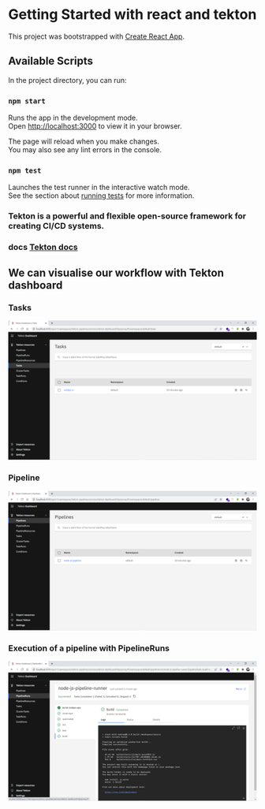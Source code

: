 # Getting Started with react and tekton

This project was bootstrapped with [Create React App](https://github.com/facebook/create-react-app).

## Available Scripts

In the project directory, you can run:

### `npm start`

Runs the app in the development mode.\
Open [http://localhost:3000](http://localhost:3000) to view it in your browser.

The page will reload when you make changes.\
You may also see any lint errors in the console.

### `npm test`

Launches the test runner in the interactive watch mode.\
See the section about [running tests](https://facebook.github.io/create-react-app/docs/running-tests) for more information.

### Tekton is a powerful and flexible open-source framework for creating CI/CD systems.
### docs <a href="https://tekton.dev/docs/">Tekton docs</a>

## We can visualise our workflow with Tekton dashboard
### Tasks
![plot](./screan/task.png)
### Pipeline
![plot](./screan/pipeline.png)
### Execution of a pipeline with PipelineRuns
![plot](./screan/pipeline-run.png)

